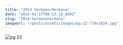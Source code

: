 ```yaml
---
title: "2014 Hermano/Hermana"
date: "2015-01-17T08:53:16.000Z"
slug: "2014-hermanohermana"
imageUrl: "/posts/assets/images/pg-22-770x1024.jpg"
---
```


![pg 22](https://i0.wp.com/santonino-nz.org/wp-content/uploads/2016/01/pg-22-770x1024.jpg?resize=770%2C1024)